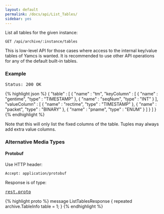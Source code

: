 ```yaml
---
layout: default
permalink: /docs/api/List_Tables/
sidebar: yes
---
```


List all tables for the given instance:

    GET /api/archive/:instance/tables
    
<div class="hint">
    This is low-level API for those cases where access to the internal key/value tables of Yamcs is wanted. It is recommended to use other API operations for any of the default built-in tables.
</div>

    
### Example

<pre class="header">
Status: 200 OK
</pre>

{% highlight json %}
{
  "table" : [ {
    "name" : "tm",
    "keyColumn" : [ {
      "name" : "gentime",
      "type" : "TIMESTAMP"
    }, {
      "name" : "seqNum",
      "type" : "INT"
    } ],
    "valueColumn" : [ {
      "name" : "rectime",
      "type" : "TIMESTAMP"
    }, {
      "name" : "packet",
      "type" : "BINARY"
    }, {
      "name" : "pname",
      "type" : "ENUM"
    } ]
  } ]
}
{% endhighlight %}

Note that this will only list the fixed columns of the table. Tuples may always add extra value columns.

### Alternative Media Types

#### Protobuf

Use HTTP header:

    Accept: application/protobuf
    
Response is of type:

<pre class="r header"><a href="/docs/api/rest.proto/">rest.proto</a></pre>
{% highlight proto %}
message ListTablesResponse {
  repeated archive.TableInfo table = 1;
}
{% endhighlight %}
